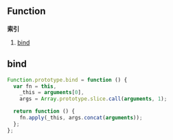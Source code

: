 ## Function

**索引**

1. <a href="#bind">bind</a>

## <a name='bind'>bind

```javascript
Function.prototype.bind = function () {
  var fn = this,
    _this = arguments[0],
    args = Array.prototype.slice.call(arguments, 1);

  return function () {
    fn.apply(_this, args.concat(arguments));
  };
};
```
